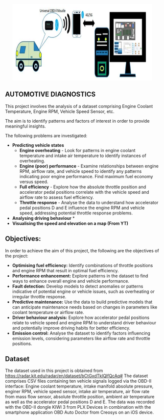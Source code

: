 <p align="center"><img width="90%" height="250px" src="https://github.com/hayatu4islam/Automotive_Diagnostics/blob/main/OBD-banner.webp" /></p>

## AUTOMOTIVE DIAGNOSTICS

This project involves the analysis of a dataset comprising Engine Coolant Temperature, Engine RPM, Vehicle Speed Sensor, etc.

The aim is to identify patterns and factors of interest in order to provide meaningful insights.

The following problems are investigated:
* **Predicting vehicle states**
    * **Engine overheating** - Look for patterns in engine coolant temperature and intake air temperature to identify instances of overheating.
    * **Engine (poor) performance** - Examine relationships between engine RPM, airflow rate, and vehicle speed to identify any patterns indicating poor engine performance. Find maximum fuel economy versus speed.
    * **Full efficiency** - Explore how the absolute throttle position and accelerator pedal positions correlate with the vehicle speed and airflow rate to assess fuel efficiency.
    * **Throttle response** - Analyse the data to understand how accelerator pedal positions D and E influence the engine RPM and vehicle speed, addressing potential throttle response problems.
* **Analysing driving behaviour**
    * 
* **Visualising the speed and elevation on a map (From YT)**


## Objectives:
In order to achieve the aim of this project, the following are the objectives of the project:
* **Optimising fuel efficiency:** Identify combinations of throttle positions and engine RPM that result in optimal fuel efficiency.
* **Performance enhancement:** Explore patterns in the dataset to find ways to enhance overall engine and vehicle performance.
* **Fault detection:** Develop models to detect anomalies or patterns indicative of potential engine or vehicle issues, such as overheating or irregular throttle response.
* **Predictive maintenance:** Use the data to build predictive models that can anticipate maintenance needs based on changes in parameters like coolant temperature or airflow rate.
* **Driver behaviour analysis:** Explore how accelerator pedal positions relate to vehicle speed and engine RPM to understand driver behaviour and potentially improve driving habits for better efficiency.
* **Emission control:** Analyse the dataset to identify factors influencing emission levels, considering parameters like airflow rate and throttle positions.
    


## Dataset
The dataset used in this project is obtained from https://radar.kit.edu/radar/en/dataset/bCtGxdTklQlfQcAq#
The dataset comprises CSV files containing ten vehicle signals logged via the OBD-II interface: Engine coolant temperature, intake manifold absolute pressure, enginer RPM, vehicle speed sensor, intake air temperature, air flow rate from mass flow sensor, absolute throttle position, ambient air temperature as well as the accelerator pedal positions D and E. The data was recorded with the OBD-II dongle KIWI 3 from PLX Devices in combination with the smartphone application OBD Auto Doctor from Creosys on an iOS device.